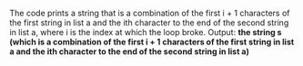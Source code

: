 The code prints a string that is a combination of the first i + 1 characters of the first string in list a and the ith character to the end of the second string in list a, where i is the index at which the loop broke.
Output: **the string s (which is a combination of the first i + 1 characters of the first string in list a and the ith character to the end of the second string in list a)**